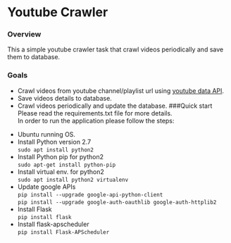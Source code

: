 # Youtube Crawler

### Overview
This a simple youtube crawler task that crawl videos periodically and save them to database.
### Goals
* Crawl videos from youtube channel/playlist url using [youtube data API](https://developers.google.com/youtube/v3/getting-started).
* Save videos details to database.
* Crawl videos periodically and update the database.
###Quick start
Please read the requirements.txt file for more details.\
In order to run the application please follow the steps:
- Ubuntu running OS.
- Install Python version 2.7\
`sudo apt install python2`
- Install Python pip for python2\
`sudo apt-get install python-pip`
- Install virtual env. for python2\
`sudo apt install python2 virtualenv`
- Update google APIs\
`pip install --upgrade google-api-python-client`\
`pip install --upgrade google-auth-oauthlib google-auth-httplib2`
- Install Flask\
`pip install flask`
- Install flask-apscheduler\
`pip install Flask-APScheduler`



